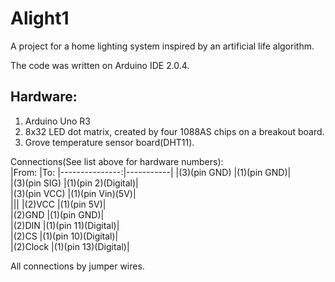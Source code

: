 # Alight1
A project for a home lighting system inspired by an artificial life algorithm.

The code was written on Arduino IDE 2.0.4.

## Hardware:
1) Arduino Uno R3
2) 8x32 LED dot matrix, created by four 1088AS chips on a breakout board.
3) Grove temperature sensor board(DHT11).

Connections(See list above for hardware numbers):  
|From:           |To:
|---------------:|-----------|
|(3)(pin GND)    |(1)(pin GND)|  
|(3)(pin SIG)    |(1)(pin 2)(Digital)|  
|(3)(pin VCC)    |(1)(pin Vin)(5V)|  
|||
|(2)VCC        |(1)(pin 5V)|  
|(2)GND        |(1)(pin GND)|  
|(2)DIN        |(1)(pin 11)(Digital)|  
|(2)CS         |(1)(pin 10)(Digital)|  
|(2)Clock      |(1)(pin 13)(Digital)|  

All connections by jumper wires.
